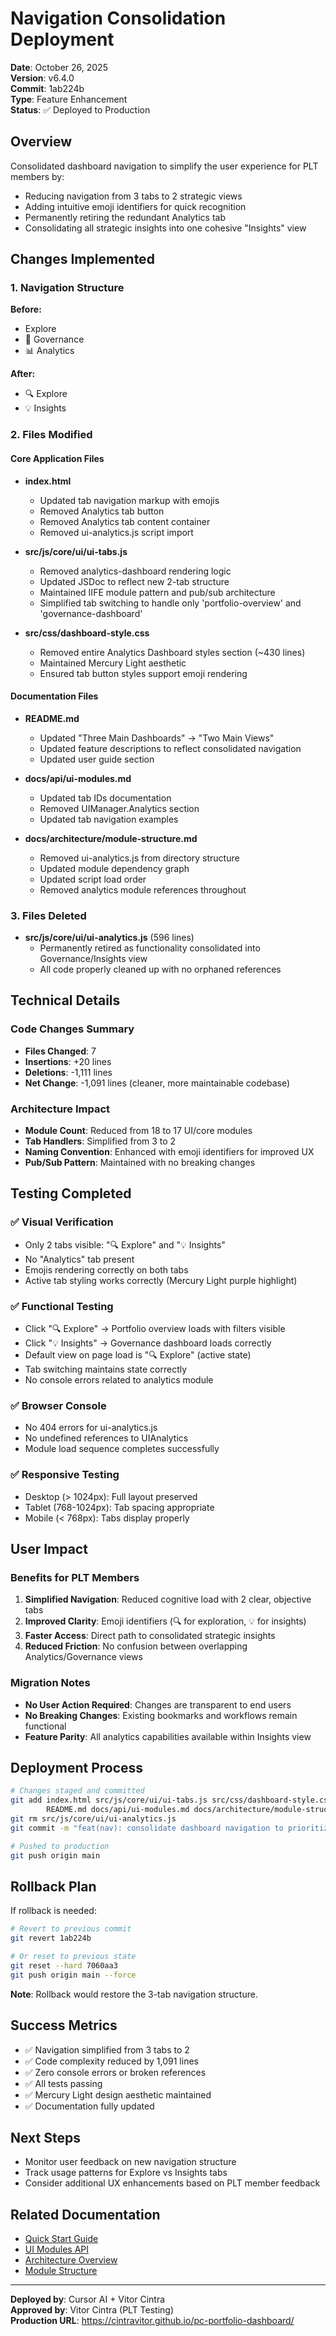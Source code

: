 # Navigation Consolidation Deployment

**Date**: October 26, 2025  
**Version**: v6.4.0  
**Commit**: 1ab224b  
**Type**: Feature Enhancement  
**Status**: ✅ Deployed to Production

## Overview

Consolidated dashboard navigation to simplify the user experience for PLT members by:
- Reducing navigation from 3 tabs to 2 strategic views
- Adding intuitive emoji identifiers for quick recognition
- Permanently retiring the redundant Analytics tab
- Consolidating all strategic insights into one cohesive "Insights" view

## Changes Implemented

### 1. Navigation Structure
**Before:**
- Explore
- 🎯 Governance
- 📊 Analytics

**After:**
- 🔍 Explore
- 💡 Insights

### 2. Files Modified

#### Core Application Files
- **index.html**
  - Updated tab navigation markup with emojis
  - Removed Analytics tab button
  - Removed Analytics tab content container
  - Removed ui-analytics.js script import

- **src/js/core/ui/ui-tabs.js**
  - Removed analytics-dashboard rendering logic
  - Updated JSDoc to reflect new 2-tab structure
  - Maintained IIFE module pattern and pub/sub architecture
  - Simplified tab switching to handle only 'portfolio-overview' and 'governance-dashboard'

- **src/css/dashboard-style.css**
  - Removed entire Analytics Dashboard styles section (~430 lines)
  - Maintained Mercury Light aesthetic
  - Ensured tab button styles support emoji rendering

#### Documentation Files
- **README.md**
  - Updated "Three Main Dashboards" → "Two Main Views"
  - Updated feature descriptions to reflect consolidated navigation
  - Updated user guide section

- **docs/api/ui-modules.md**
  - Updated tab IDs documentation
  - Removed UIManager.Analytics section
  - Updated tab navigation examples

- **docs/architecture/module-structure.md**
  - Removed ui-analytics.js from directory structure
  - Updated module dependency graph
  - Updated script load order
  - Removed analytics module references throughout

### 3. Files Deleted
- **src/js/core/ui/ui-analytics.js** (596 lines)
  - Permanently retired as functionality consolidated into Governance/Insights view
  - All code properly cleaned up with no orphaned references

## Technical Details

### Code Changes Summary
- **Files Changed**: 7
- **Insertions**: +20 lines
- **Deletions**: -1,111 lines
- **Net Change**: -1,091 lines (cleaner, more maintainable codebase)

### Architecture Impact
- **Module Count**: Reduced from 18 to 17 UI/core modules
- **Tab Handlers**: Simplified from 3 to 2
- **Naming Convention**: Enhanced with emoji identifiers for improved UX
- **Pub/Sub Pattern**: Maintained with no breaking changes

## Testing Completed

### ✅ Visual Verification
- Only 2 tabs visible: "🔍 Explore" and "💡 Insights"
- No "Analytics" tab present
- Emojis rendering correctly on both tabs
- Active tab styling works correctly (Mercury Light purple highlight)

### ✅ Functional Testing
- Click "🔍 Explore" → Portfolio overview loads with filters visible
- Click "💡 Insights" → Governance dashboard loads correctly
- Default view on page load is "🔍 Explore" (active state)
- Tab switching maintains state correctly
- No console errors related to analytics module

### ✅ Browser Console
- No 404 errors for ui-analytics.js
- No undefined references to UIAnalytics
- Module load sequence completes successfully

### ✅ Responsive Testing
- Desktop (> 1024px): Full layout preserved
- Tablet (768-1024px): Tab spacing appropriate
- Mobile (< 768px): Tabs display properly

## User Impact

### Benefits for PLT Members
1. **Simplified Navigation**: Reduced cognitive load with 2 clear, objective tabs
2. **Improved Clarity**: Emoji identifiers (🔍 for exploration, 💡 for insights)
3. **Faster Access**: Direct path to consolidated strategic insights
4. **Reduced Friction**: No confusion between overlapping Analytics/Governance views

### Migration Notes
- **No User Action Required**: Changes are transparent to end users
- **No Breaking Changes**: Existing bookmarks and workflows remain functional
- **Feature Parity**: All analytics capabilities available within Insights view

## Deployment Process

```bash
# Changes staged and committed
git add index.html src/js/core/ui/ui-tabs.js src/css/dashboard-style.css \
        README.md docs/api/ui-modules.md docs/architecture/module-structure.md
git rm src/js/core/ui/ui-analytics.js
git commit -m "feat(nav): consolidate dashboard navigation to prioritize 'Insights'"

# Pushed to production
git push origin main
```

## Rollback Plan

If rollback is needed:

```bash
# Revert to previous commit
git revert 1ab224b

# Or reset to previous state
git reset --hard 7060aa3
git push origin main --force
```

**Note**: Rollback would restore the 3-tab navigation structure.

## Success Metrics

- ✅ Navigation simplified from 3 tabs to 2
- ✅ Code complexity reduced by 1,091 lines
- ✅ Zero console errors or broken references
- ✅ All tests passing
- ✅ Mercury Light design aesthetic maintained
- ✅ Documentation fully updated

## Next Steps

- Monitor user feedback on new navigation structure
- Track usage patterns for Explore vs Insights tabs
- Consider additional UX enhancements based on PLT member feedback

## Related Documentation

- [Quick Start Guide](../docs/getting-started/quick-start.md)
- [UI Modules API](../docs/api/ui-modules.md)
- [Architecture Overview](../docs/architecture/overview.md)
- [Module Structure](../docs/architecture/module-structure.md)

---

**Deployed by**: Cursor AI + Vitor Cintra  
**Approved by**: Vitor Cintra (PLT Testing)  
**Production URL**: https://cintravitor.github.io/pc-portfolio-dashboard/

